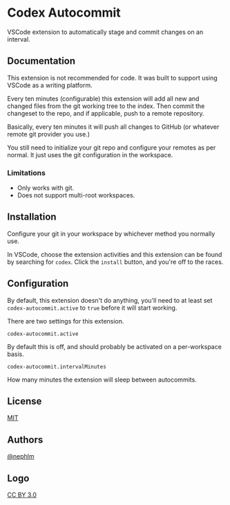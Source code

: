 # Codex Autocommit

VSCode extension to automatically stage and commit changes on an interval.

## Documentation

This extension is not recommended for code.
It was built to support using VSCode as a writing platform.

Every ten minutes (configurable) this extension will
add all new and changed files from the git working tree to the index.
Then commit the changeset to the repo, and if applicable,
push to a remote repository.

Basically, every ten minutes it will push all changes to GitHub
(or whatever remote git provider you use.)

You still need to initialize your git repo
and configure your remotes as per normal.
It just uses the git configuration in the workspace.

### Limitations

* Only works with git.
* Does not support multi-root workspaces.

## Installation

Configure your git in your workspace
by whichever method you normally use.

In VSCode, choose the extension activities
and this extension can be found by searching for `codex`.
Click the `install` button, and you're off to the races.

## Configuration

By default, this extension doesn't do anything,
you'll need to at least set `codex-autocommit.active` to `true`
before it will start working.

There are two settings for this extension.

`codex-autocommit.active`  

By default this is off,
and should probably be activated on a per-workspace basis.

`codex-autocommit.intervalMinutes`

How many minutes the extension will sleep between autocommits.

## License

[MIT](https://choosealicense.com/licenses/mit/)

## Authors

[@nephlm](https://www.github.com/nephlm)

## Logo

[CC BY 3.0](http://creativecommons.org/licenses/by/3.0/)
